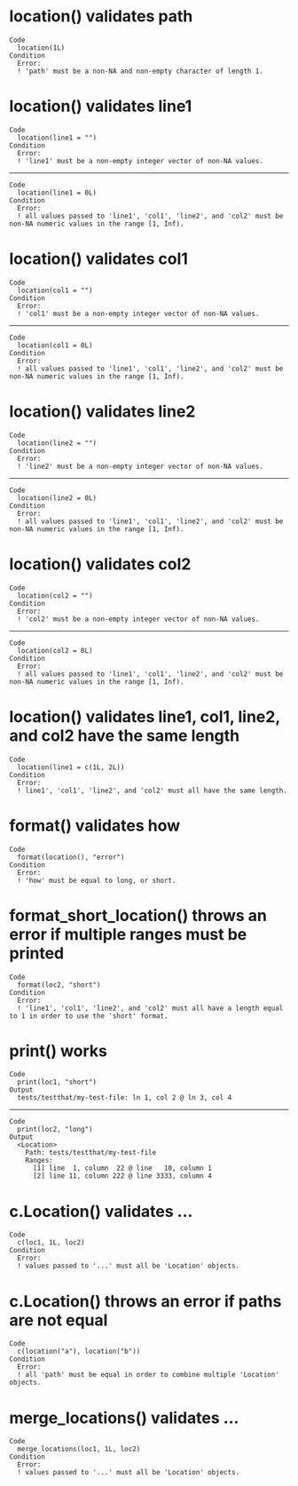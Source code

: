 # location() validates path

    Code
      location(1L)
    Condition
      Error:
      ! 'path' must be a non-NA and non-empty character of length 1.

# location() validates line1

    Code
      location(line1 = "")
    Condition
      Error:
      ! 'line1' must be a non-empty integer vector of non-NA values.

---

    Code
      location(line1 = 0L)
    Condition
      Error:
      ! all values passed to 'line1', 'col1', 'line2', and 'col2' must be non-NA numeric values in the range [1, Inf).

# location() validates col1

    Code
      location(col1 = "")
    Condition
      Error:
      ! 'col1' must be a non-empty integer vector of non-NA values.

---

    Code
      location(col1 = 0L)
    Condition
      Error:
      ! all values passed to 'line1', 'col1', 'line2', and 'col2' must be non-NA numeric values in the range [1, Inf).

# location() validates line2

    Code
      location(line2 = "")
    Condition
      Error:
      ! 'line2' must be a non-empty integer vector of non-NA values.

---

    Code
      location(line2 = 0L)
    Condition
      Error:
      ! all values passed to 'line1', 'col1', 'line2', and 'col2' must be non-NA numeric values in the range [1, Inf).

# location() validates col2

    Code
      location(col2 = "")
    Condition
      Error:
      ! 'col2' must be a non-empty integer vector of non-NA values.

---

    Code
      location(col2 = 0L)
    Condition
      Error:
      ! all values passed to 'line1', 'col1', 'line2', and 'col2' must be non-NA numeric values in the range [1, Inf).

# location() validates line1, col1, line2, and col2 have the same length

    Code
      location(line1 = c(1L, 2L))
    Condition
      Error:
      ! line1', 'col1', 'line2', and 'col2' must all have the same length.

# format() validates how

    Code
      format(location(), "error")
    Condition
      Error:
      ! 'how' must be equal to long, or short.

# format_short_location() throws an error if multiple ranges must be printed

    Code
      format(loc2, "short")
    Condition
      Error:
      ! 'line1', 'col1', 'line2', and 'col2' must all have a length equal to 1 in order to use the 'short' format.

# print() works

    Code
      print(loc1, "short")
    Output
      tests/testthat/my-test-file: ln 1, col 2 @ ln 3, col 4

---

    Code
      print(loc2, "long")
    Output
      <Location>
        Path: tests/testthat/my-test-file
        Ranges: 
          [1] line  1, column  22 @ line   10, column 1
          [2] line 11, column 222 @ line 3333, column 4

# c.Location() validates ...

    Code
      c(loc1, 1L, loc2)
    Condition
      Error:
      ! values passed to '...' must all be 'Location' objects.

# c.Location() throws an error if paths are not equal

    Code
      c(location("a"), location("b"))
    Condition
      Error:
      ! all 'path' must be equal in order to combine multiple 'Location' objects.

# merge_locations() validates ...

    Code
      merge_locations(loc1, 1L, loc2)
    Condition
      Error:
      ! values passed to '...' must all be 'Location' objects.

